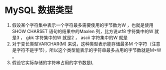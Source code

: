 # MySQL 数据类型

1. 假设某个字符集中表示一个字符最多需要使用的字节数为W ，也就是使用SHOW CHARSET 语句的结果中的Maxlen 列，比方说utf8 字符集中的W 就是3 ， gbk 字符集中的W 就是2 ， ascii 字符集中的W 就是
2. 对于变长类型VARCHAR(M) 来说，这种类型表示能存储最多M 个字符（注意是字符不是字节），所以这个类型能表示的字符串最多占用的字节数就是M×W 。
3. 假设它实际存储的字符串占用的字节数是L

